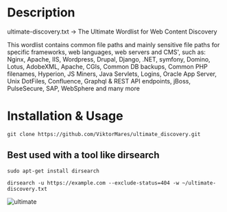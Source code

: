 # Description

ultimate-discovery.txt -> The Ultimate Wordlist for Web Content Discovery

This wordlist contains common file paths and mainly sensitive file paths for specific frameworks, web languages, web servers and CMS', such as:
Nginx, Apache, IIS, Wordpress, Drupal, Django, .NET, symfony, Domino, Lotus, AdobeXML, Apache, CGIs, Common DB backups, Common PHP filenames, Hyperion, JS Miners, Java Servlets, Logins, Oracle App Server, Unix DotFiles, Confluence, Graphql & REST API endpoints, jBoss, PulseSecure, SAP, WebSphere and many more

# Installation & Usage
```
git clone https://github.com/ViktorMares/ultimate_discovery.git
```

## Best used with a tool like dirsearch
```
sudo apt-get install dirsearch
```
```
dirsearch -u https://example.com --exclude-status=404 -w ~/ultimate-discovery.txt
```
![ultimate](https://github.com/ViktorMares/ultimate_discovery/assets/80492489/2e3e42ee-cbd8-4c89-8c03-e658dbe5d8cd)
